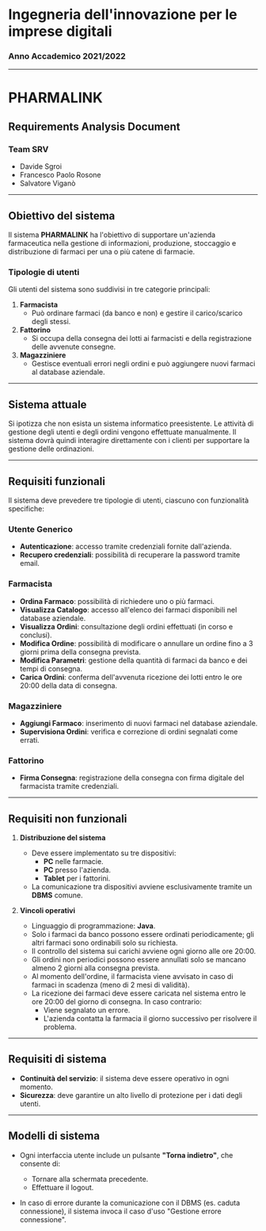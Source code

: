 # **Ingegneria dell'innovazione per le imprese digitali**  
### Anno Accademico 2021/2022  

---

# **PHARMALINK**  
## Requirements Analysis Document  

### **Team SRV**  
- Davide Sgroi  
- Francesco Paolo Rosone  
- Salvatore Viganò  

---

## **Obiettivo del sistema**  

Il sistema **PHARMALINK** ha l'obiettivo di supportare un'azienda farmaceutica nella gestione di informazioni, produzione, stoccaggio e distribuzione di farmaci per una o più catene di farmacie.  

### **Tipologie di utenti**  
Gli utenti del sistema sono suddivisi in tre categorie principali:  
1. **Farmacista**  
   - Può ordinare farmaci (da banco e non) e gestire il carico/scarico degli stessi.  
2. **Fattorino**  
   - Si occupa della consegna dei lotti ai farmacisti e della registrazione delle avvenute consegne.  
3. **Magazziniere**  
   - Gestisce eventuali errori negli ordini e può aggiungere nuovi farmaci al database aziendale.  

---

## **Sistema attuale**  

Si ipotizza che non esista un sistema informatico preesistente. Le attività di gestione degli utenti e degli ordini vengono effettuate manualmente. Il sistema dovrà quindi interagire direttamente con i clienti per supportare la gestione delle ordinazioni.  

---

## **Requisiti funzionali**  

Il sistema deve prevedere tre tipologie di utenti, ciascuno con funzionalità specifiche:  

### **Utente Generico**  
- **Autenticazione**: accesso tramite credenziali fornite dall'azienda.  
- **Recupero credenziali**: possibilità di recuperare la password tramite email.  

### **Farmacista**  
- **Ordina Farmaco**: possibilità di richiedere uno o più farmaci.  
- **Visualizza Catalogo**: accesso all'elenco dei farmaci disponibili nel database aziendale.  
- **Visualizza Ordini**: consultazione degli ordini effettuati (in corso e conclusi).  
- **Modifica Ordine**: possibilità di modificare o annullare un ordine fino a 3 giorni prima della consegna prevista.  
- **Modifica Parametri**: gestione della quantità di farmaci da banco e dei tempi di consegna.  
- **Carica Ordini**: conferma dell'avvenuta ricezione dei lotti entro le ore 20:00 della data di consegna.  

### **Magazziniere**  
- **Aggiungi Farmaco**: inserimento di nuovi farmaci nel database aziendale.  
- **Supervisiona Ordini**: verifica e correzione di ordini segnalati come errati.  

### **Fattorino**  
- **Firma Consegna**: registrazione della consegna con firma digitale del farmacista tramite credenziali.  

---

## **Requisiti non funzionali**  

1. **Distribuzione del sistema**  
   - Deve essere implementato su tre dispositivi:  
     - **PC** nelle farmacie.  
     - **PC** presso l'azienda.  
     - **Tablet** per i fattorini.  
   - La comunicazione tra dispositivi avviene esclusivamente tramite un **DBMS** comune.  

2. **Vincoli operativi**  
   - Linguaggio di programmazione: **Java**.  
   - Solo i farmaci da banco possono essere ordinati periodicamente; gli altri farmaci sono ordinabili solo su richiesta.  
   - Il controllo del sistema sui carichi avviene ogni giorno alle ore 20:00.  
   - Gli ordini non periodici possono essere annullati solo se mancano almeno 2 giorni alla consegna prevista.  
   - Al momento dell'ordine, il farmacista viene avvisato in caso di farmaci in scadenza (meno di 2 mesi di validità).  
   - La ricezione dei farmaci deve essere caricata nel sistema entro le ore 20:00 del giorno di consegna. In caso contrario:  
     - Viene segnalato un errore.  
     - L'azienda contatta la farmacia il giorno successivo per risolvere il problema.  

---

## **Requisiti di sistema**  

- **Continuità del servizio**: il sistema deve essere operativo in ogni momento.  
- **Sicurezza**: deve garantire un alto livello di protezione per i dati degli utenti.  

---

## **Modelli di sistema**  

- Ogni interfaccia utente include un pulsante **"Torna indietro"**, che consente di:  
  - Tornare alla schermata precedente.  
  - Effettuare il logout.  

- In caso di errore durante la comunicazione con il DBMS (es. caduta connessione), il sistema invoca il caso d'uso "Gestione errore connessione".  